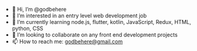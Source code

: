 - 👋 Hi, I’m @godbehere
- 👀 I’m interested in an entry level web development job
- 🌱 I’m currently learning node.js, flutter, kotlin, JavaScript, Redux, HTML, python, CSS
- 💞️ I’m looking to collaborate on any front end development projects
- 📫 How to reach me: godbehere@gmail.com

<!---
godbehere/godbehere is a ✨ special ✨ repository because its `README.md` (this file) appears on your GitHub profile.
You can click the Preview link to take a look at your changes.
--->
